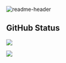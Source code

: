 ![readme-header](https://user-images.githubusercontent.com/116278271/223180404-6f6779e7-4367-442e-a770-08c7f1cbd8d4.png)


## GitHub Status

   ![](https://github-readme-stats.vercel.app/api?username=True-Fantom&layout=compact&show_icons=true&count_private=true&hide_title=true&bg_color=00000000&title_color=2ed14f&icon_color=2ed14f)
   
   ![](https://github-readme-stats.vercel.app/api/top-langs/?username=True-Fantom&layout=compact&count_private=true&bg_color=00000000&title_color=2ed14f)
